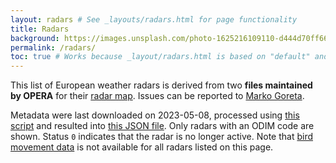 ```yaml
---
layout: radars # See _layouts/radars.html for page functionality
title: Radars
background: https://images.unsplash.com/photo-1625216109110-d444d70ff665?ixlib=rb-1.2.1&ixid=MnwxMjA3fDB8MHxwaG90by1wYWdlfHx8fGVufDB8fHx8&auto=format&fit=crop&w=2000&q=80 # https://unsplash.com/photos/g2fJ7d7eKSM
permalink: /radars/
toc: true # Works because _layout/radars.html is based on "default" and titles have ids
---
```


This list of European weather radars is derived from two **files maintained by OPERA** for their [radar map](https://www.eumetnet.eu/wp-content/themes/aeron-child/observations-programme/current-activities/opera/database/OPERA_Database/index.html). Issues can be reported to [Marko Goreta](mailto:marko.goreta@cirus.dhz.hr).

Metadata were last downloaded on 2023-05-08, processed using [this script](https://github.com/aloftdata/aloftdata.eu/blob/main/_data/OPERA_RADARS_DB.R) and resulted into [this JSON file](https://raw.githubusercontent.com/aloftdata/aloftdata.eu/main/_data/OPERA_RADARS_DB.json). Only radars with an ODIM code are shown. Status `0` indicates that the radar is no longer active. Note that [bird movement data](https://crow.aloftdata.eu/) is not available for all radars listed on this page.
